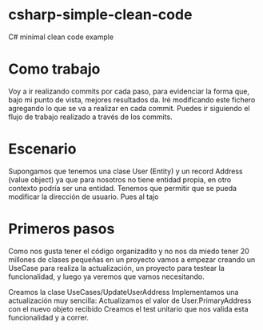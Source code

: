 # csharp-simple-clean-code
C# minimal clean code example

# Como trabajo
Voy a ir realizando commits por cada paso, para evidenciar la forma que, bajo mi punto de vista, mejores resultados da.
Iré modificando este fichero agregando lo que se va a realizar en cada commit.
Puedes ir siguiendo el flujo de trabajo realizado a través de los commits.

# Escenario
Supongamos que tenemos una clase User (Entity) y un record Address (value object) ya que para nosotros no tiene entidad propia, en otro contexto podría ser una entidad.
Tenemos que permitir que se pueda modificar la dirección de usuario. Pues al tajo

# Primeros pasos
Como nos gusta tener el código organizadito y no nos da miedo tener 20 millones de clases pequeñas en un proyecto vamos a empezar creando un UseCase para realiza la actualización, un proyecto para testear la funcionalidad, y luego ya veremos que vamos necesitando.

Creamos la clase UseCases/UpdateUserAddress
Implementamos una actualización muy sencilla: Actualizamos el valor de User.PrimaryAddress con el nuevo objeto recibido
Creamos el test unitario que nos valida esta funcionalidad y a correr.